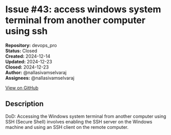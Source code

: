 # Issue #43: access windows system terminal from another computer using ssh

**Repository:** devops_pro  
**Status:** Closed  
**Created:** 2024-12-14  
**Updated:** 2024-12-23  
**Closed:** 2024-12-23  
**Author:** @nallasivamselvaraj  
**Assignees:** @nallasivamselvaraj  

[View on GitHub](https://github.com/Simtestlab/devops_pro/issues/43)

## Description

DoD: Accessing the Windows system terminal from another computer using SSH (Secure Shell) involves enabling the SSH server on the Windows machine and using an SSH client on the remote computer.